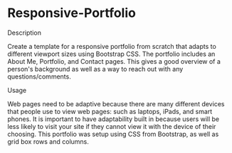 # Responsive-Portfolio

Description

Create a template for a responsive portfolio from scratch that adapts to different viewport sizes using Bootstrap CSS.  The portfolio includes an About Me, Portfolio, and Contact pages.  This gives a good overview of a person's background as well as a way to reach out with any questions/comments.

Usage

Web pages need to be adaptive because there are many different devices that people use to view web pages: such as laptops, iPads, and smart phones.  It is important to have adaptability built in because users will be less likely to visit your site if they cannot view it with the device of their choosing.  This portfolio was setup using CSS from Bootstrap, as well as grid box rows and columns.